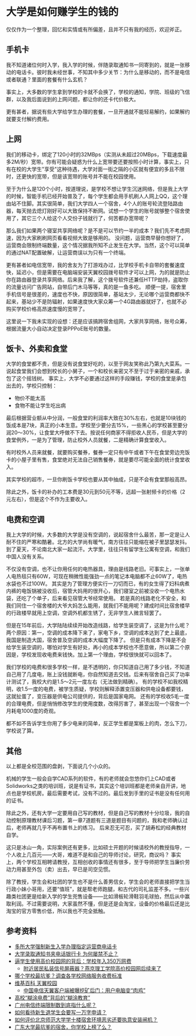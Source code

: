 # 大学是如何赚学生的钱的

仅仅作为一个整理，回忆和实情或有所偏差，且并不只有我的经历，欢迎斧正。

## 手机卡

我不知道诸位何时入学，我入学的时候，伴随录取通知书一同寄到的，就是一张移动的电话卡。彼时我未经世事，不知其中多少关节：为什么是移动的，而不是电信或者联通？里面的套餐有什么玄机？

事实上，大多数的学生拿到学校的卡就不会换了，学校的通知，学院、班级的飞信群，以及我后面说到的上网问题，都让你的还卡代价极大。

更有甚者，据说有些大学给学生办理的套餐，一旦开通就不能轻易解约，如果解约就要支付解约费用。

## 上网

我们的移动卡，绑定了120小时的32MBps（实测从未超过20MBps，下载速度最多2M/秒）宽带。你有可能会疑惑为什么上宽带要还要按照小时计算，事实上，只有在校的大学生"享受"这种待遇，大学对面一街之隔的小区就有便宜的多且不限时，还更快的宽带，但是该宽带的账号并不能在校园使用。

至于为什么是120个小时，按道理说，是学校不想让学生沉迷网络，但是我上大学的时候，智能手机已经开始普及了，每个学生都会用手机刷人人网上QQ，这个理由站不住脚。其实很简单，我们大学四人一个宿舍，4个人的账号轮流登陆路由器，每天抛去熄灯刚好可以大致保持不断网。试想一个学生的账号就够整个宿舍使用了，其它三个人给这个人交份子钱就行了，何苦都办宽带呢？

那么我们如果两个寝室共享网络呢？是不是可以节约一半的成本？我们先不考虑网速，因为大家刷刷网页看看视频大致是够用的。
没问题，运营商早替你想好了，运营商会限制终端数量，这个情况据我所知不止发生在大学。当然，这个可以简单的通过NAT配置破解，让运营商误以为只有一个终端。

更有甚者如电信宽带，我的舍友为了打游戏办过，比学校手机卡自带的套餐速度快，延迟小，但是需要在电脑端安装天翼校园拨号软件才可以上网，为的就是防止你在路由器登录共享网络。后来我了解，这个拨号软件还兼任HTTP劫持，盗取你的流量访问广告网站，自带后门木马等等，真的是一鱼多吃。
顺便一提，宿舍里手机信号是很差的，速度也不快，原因很简单，基站太少，无论哪个运营商都快不起来，基站少不是防辐射，如果速度快大家众筹一个4G路由器就好了，也就不必购买学校价格高昂速度慢的宽带了。

这里说一下我未实现的设想：还是应该搞跨宿舍组网，大家共享网络，账号众筹，根据流量大小自动决定登录PPPoE账号的数量。

## 饭卡、外卖和食堂

大学的食堂都不贵，但是没有说食堂好吃的，以至于网友笑称此乃第九大菜系。一说起食堂我们会想到校长的小舅子，一个和校长亲密又不至于过于亲密的亲戚，承包了这个摇钱树。
事实上，大学不必要通过这样的手段赚钱，学校的食堂是承包出去的，学校只控制：

- 物价不能太高
- 食物不能让学生吃出病

最后根据营业额从中分润，一般食堂的利润率大致在30%左右，也就是10块钱的饭成本是7块，真正的小本生意。学校至少要分去15%，一些黑心的学校甚至要分润20～30%，让食堂大呼做不下去。按说任何商家不得拒收人民币，但是大学的食堂例外，一是为了管理，防止校外人员就餐，二是精确计算食堂收入。

有时校外人员来就餐，就要购买餐券，餐券一定只有中午或者下午在食堂旁边充饭卡的小屋子里有售，食堂绝对无法自己销售餐券，就是要尽可能全面的统计食堂收入。

其实学校的超市，一旦你刷饭卡学校也要从其中抽成，只是不会有食堂那般高昂。

除此之外，饭卡的补办的工本费是30元到50元不等，远超一张射频卡的价格（2元左右），但是这个不作为主要收入。

## 电费和空调

我上大学的时候，大多数的大学是没有空调的，说起宿舍什么最苦，那一定是让人耐不住的严寒和酷暑。北方的大学尚有暖气，南方往往只能缩在被子里瑟瑟发抖。到了夏天，不论南北大家一起流汗。大学里，往往只有留学生公寓有空调，和我们中国人没有关系。

不仅没有空调，也不让你用任何的电热器具，理由是线路老旧。可事实上，一张单人电热毯只有60W，可现在稍微性能强劲一点的笔记本电脑都不止60W了，电热水袋也不过100W。
其实是为了管理方便实行一刀切而已，有的女生得了妇科病煮内裤的电饭锅被没收后，宿管大妈用的很开心，我们寝室之前被没收一个电热水袋，还吃了个单子，后来看见宿管大爷经常使用。
若是真的线路老化不安全，和我们同住一个宿舍楼的大爷大妈怎么能用，就我们不能用呢？建成时间比宿舍楼早的行政楼早就用上空调，空调外机都生锈了，无非学生人微言轻罢了。

但是在15年前后，大学陆陆续续开始改造线路，给学生装空调了，这是为什么呢？两个原因：第一，空调的成本降下来了，家电下乡，空调的成本达到了史上最底，我国是制造大国，宿舍普及空调的成本大幅度下降了。
但是只有成本下降是不会给学生装空调的，哪怕对学生有好处，再小的成本学校也不愿意做，所以第二个原因是，学校发现收电费来钱快。加上第一个理由，学校很快就可以回本了。

我们学校的电费和很多学校一样，是不透明的，你只知道自己用了多少钱，不知道自己用了几度电，账上没钱就断电，你自然知道去交钱。后来有宿舍自己买了功率计测试了，我校大约是1.5～2元一度左右（无法做到精确）。
有的学校不如我校精明，收1.5一度的电费，被学生质疑，学校则解释添置变压器和供电设备都要钱，这就扯蛋了，变压器是供电公司提供的，背后是国家电网。
还有的学校收5毛一度的合理电费，但是悄悄修改学生的使用度数，改得厉害了，甚至出现一个宿舍一个月耗电1000度的奇观。

都不如不告诉学生你用了多少电来的简单，反正学生都是案板上的肉，怎么下刀，学校说了算。

## 其他

以上都是全校范围的盘剥，下面说几个小众的。

机械的学生一般会自学CAD系列的软件，有的老师就会忽悠你们上CAD或者Solidworks之类的培训班，说是有证书，其实这个培训班都是老师亲自开讲，地点也是学校机房。最后需要考试，没有不过的。最后发到手里的证书是没有任何用的证书。

除此之外，还有大学一定要用自己写的教材，但是自己写的教材十分垃圾，我的自动控制原理教材课后习题，第一章7道题有三道是题目有问题的，我和老师确认过后，老师再就几乎不再布置书上的练习。
后来忍无可忍，买了胡寿松的经典教材自学。

这只是冰山一角，实际案例还有更多，比如硕士开题的时候请校外的教授指导，一个人收上几百元——大哥，难道不是和自己的导师讨论，研究，商议吗？
事实上，两个学校互相聘请教授，互相创收的事情还有很多，至于导师把学生当廉价劳动力用甚至外包（卖）出去，早已是司空见惯。

除了教授，学生会和社团的学生也不是什么善男信女，学生会的老师直接把学生当行政小妹小哥用，还要“值班”，就是帮老师跑腿，和古代的司礼监差不多。一些兴趣类社团更是给新入学的学生兜售设备——比如滑板轮滑鞋羽毛球拍，然后从中赢取利润。不过需要说明，大家虽然不懂，但是还是会淘宝，设备的价格最后还是比淘宝的官方零售价低，所以我也不完全抵触。

## 参考资料

- [多所大学强制新生入学办理指定运营商电话卡](http://finance.sina.com.cn/consume/puguangtai/20100902/20138594564.shtml)
- [大学录取通知书夹电话银行卡 为何屡禁不止？ ](http://m.xinhuanet.com/edu/2017-08/01/c_129669171.htm)
- [逼学生使用高价校园网的背后：学校年入350万网费](https://zhuanlan.zhihu.com/p/266781234)
    - [附近居民私装信号屏蔽器？燕京理工学院高价校园网后续来了](https://finance.sina.com.cn/tech/2020-10-21/doc-iiznezxr7149401.shtml)
- [哪个学校最坑爹？调查各学校网络服务收费标准](https://bbs.pinggu.org/forum.php?mod=viewthread&action=printable&tid=1306719)
- [维基百科 天翼校园](https://zh.wikipedia.org/wiki/%E5%A4%A9%E7%BF%BC%E6%A0%A1%E5%9B%AD)
    - [中国电信天翼客户端被曝挖矿后门：用户电脑变“肉鸡”](https://tech.sina.cn/2017-11-03/detail-ifynmnae1540196.d.html?from=wap)
- [高校“糊涂电费”背后的“糊涂教育”](http://opinion.people.com.cn/n/2014/1104/c1003-25972556.html)
- [广州电信终端限制数到底指什么呢？](https://www.v2ex.com/t/536561)
- [如何看待新生退学生会要写一万字申请？](https://www.zhihu.com/question/354069452)
- [如何评价北京师范大学学十楼宿舍环境恶劣还要执意安装闸机？](https://www.zhihu.com/question/431748925)
- [广东大学最坑爹的宿舍，你学校上榜了么？](https://zhuanlan.zhihu.com/p/39314735)